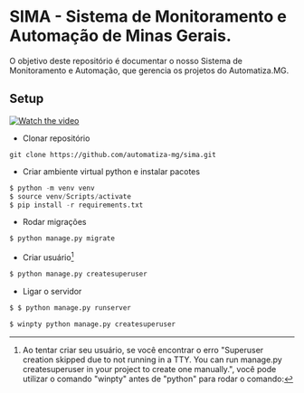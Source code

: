 # SIMA - Sistema de Monitoramento e Automação de Minas Gerais.

O objetivo deste repositório é documentar o nosso Sistema de Monitoramento e Automação, que gerencia os projetos do Automatiza.MG.

## Setup

[![Watch the video](https://img.youtube.com/vi/sKZJpcMSuSs/maxresdefault.jpg)](https://youtu.be/sKZJpcMSuSs)

- Clonar repositório
```$
git clone https://github.com/automatiza-mg/sima.git
```

- Criar ambiente virtual python e instalar pacotes

```python
$ python -m venv venv
$ source venv/Scripts/activate
$ pip install -r requirements.txt
```

- Rodar migrações

```python
$ python manage.py migrate
```

- Criar usuário[^1]

```python
$ python manage.py createsuperuser
```

- Ligar o servidor

```python
$ $ python manage.py runserver
```

[^1]: Ao tentar criar seu usuário, se você encontrar o erro "Superuser creation skipped due to not running in a TTY. You can run manage.py createsuperuser in your project to create one manually.", você pode utilizar o comando "winpty" antes de "python" para rodar o comando:

``` python
$ winpty python manage.py createsuperuser
```

